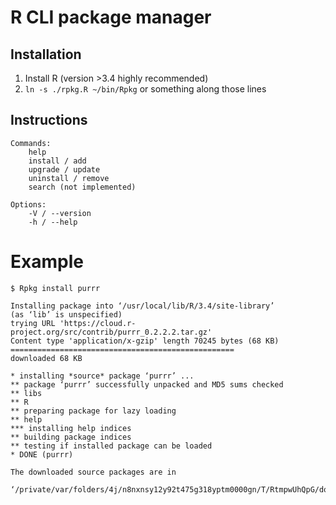 # R CLI package manager

## Installation

1. Install R (version >3.4 highly recommended)
2. `ln -s ./rpkg.R ~/bin/Rpkg` or something along those lines

## Instructions

```
Commands:
    help
    install / add
    upgrade / update
    uninstall / remove
    search (not implemented)

Options:
    -V / --version
    -h / --help
```

# Example

```
$ Rpkg install purrr

Installing package into ‘/usr/local/lib/R/3.4/site-library’
(as ‘lib’ is unspecified)
trying URL 'https://cloud.r-project.org/src/contrib/purrr_0.2.2.2.tar.gz'
Content type 'application/x-gzip' length 70245 bytes (68 KB)
==================================================
downloaded 68 KB

* installing *source* package ‘purrr’ ...
** package ‘purrr’ successfully unpacked and MD5 sums checked
** libs
** R
** preparing package for lazy loading
** help
*** installing help indices
** building package indices
** testing if installed package can be loaded
* DONE (purrr)

The downloaded source packages are in
	‘/private/var/folders/4j/n8nxnsy12y92t475g318yptm0000gn/T/RtmpwUhQpG/downloaded_packages’
```
